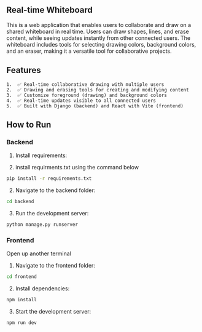 ## Real-time Whiteboard

This is a web application that enables users to collaborate and draw on a shared whiteboard in real time. Users can draw shapes, lines, and erase content, while seeing updates instantly from other connected users. The whiteboard includes tools for selecting drawing colors, background colors, and an eraser, making it a versatile tool for collaborative projects.

## Features
	1.	✅ Real-time collaborative drawing with multiple users
	2.	✅ Drawing and erasing tools for creating and modifying content
	3.	✅ Customize foreground (drawing) and background colors
	4.	✅ Real-time updates visible to all connected users
	5.	✅ Built with Django (backend) and React with Vite (frontend)

## How to Run

### Backend

1. Install requirements:

1. install requirments.txt using the command below

```bash
pip install -r requirements.txt
```

2. Navigate to the backend folder:

```bash
cd backend
```

3. Run the development server:

```bash
python manage.py runserver
```

### Frontend

Open up another terminal

1. Navigate to the frontend folder:

```bash
cd frontend
```
2. Install dependencies:

```bash
npm install
```
3. Start the development server:

```bash
npm run dev
```
